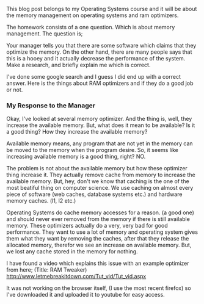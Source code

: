 This blog post belongs to my Operating Systems course and it will be about the memory management on operating systems and ram optimizers.

The homework consists of a one question. Which is about memory management. The question is;

Your manager tells you that there are some software which claims that they optimize the memory. On the other hand, there are many people says that this is a hooey and it actually decrease the performance of the system. Make a research, and briefly explain me which is correct.

I've done some google search and I guess I did end up with a correct answer. Here is the things about RAM optimizers and if they do a good job or not.

### My Response to the Manager ###
Okay, I've looked at several memory optimizer. And the thing is, well, they increase the available memory. But, what does it mean to be available? Is it a good thing? How they increase the available memory?

Available memory means, any program that are not yet in the memory can be moved to the memory when the program desire. So, it seems like increasing available memory is a good thing, right? NO.

The problem is not about the available memory but how these optimizer thing increase it. They actually remove cache from memory to increase the available memory. But, hey, don't we know that caching is the one of the most beatiful thing on computer science. We use caching on almost every piece of software (web caches, database systems etc.) and hardware memory caches. (l1, l2 etc.)

Operating Systems do cache memory accesses for a reason. (a good one) and should never ever removed from the memory if there is still available memory. These optimizers actually do a very, very bad for good performance. They want to use a lot of memory and operating system gives them what they want by removing the caches, after that they release the allocated memory, therefor we see an increase on available memory. But, we lost any cache stored in the memory for nothing.

I have found a video which explains this issue with an example optimizer from here; (Title: RAM Tweaker) http://www.letmebreakitdown.com/Tut_vid/Tut_vid.aspx

It was not working on the browser itself, (I use the most recent firefox) so I've downloaded it and uploaded it to youtube for easy access.